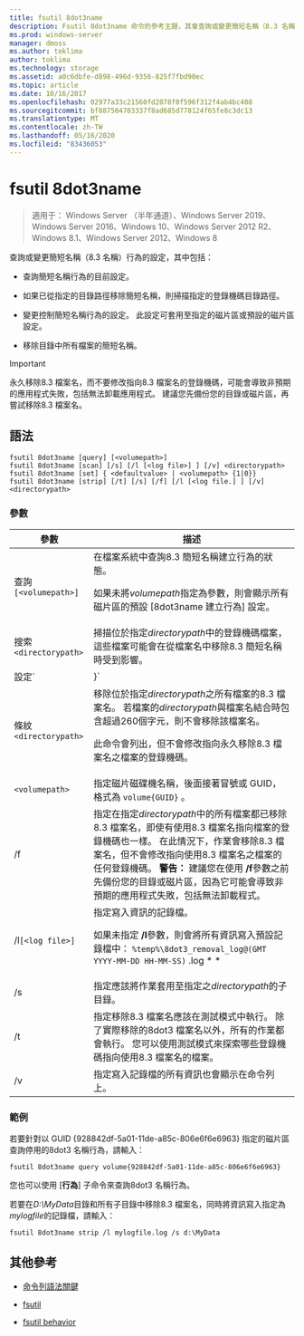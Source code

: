 ```yaml
---
title: fsutil 8dot3name
description: Fsutil 8dot3name 命令的參考主題，其會查詢或變更簡短名稱（8.3 名稱）行為的設定。
ms.prod: windows-server
manager: dmoss
ms.author: toklima
author: toklima
ms.technology: storage
ms.assetid: a0c6dbfe-d898-496d-9356-825f7fbd90ec
ms.topic: article
ms.date: 10/16/2017
ms.openlocfilehash: 02977a33c21560fd2078f0f596f312f4ab4bc408
ms.sourcegitcommit: bf887504703337f8ad685d778124f65fe8c3dc13
ms.translationtype: MT
ms.contentlocale: zh-TW
ms.lasthandoff: 05/16/2020
ms.locfileid: "83436053"
---
```

# <a name="fsutil-8dot3name"></a>fsutil 8dot3name

> 適用于： Windows Server （半年通道）、Windows Server 2019、Windows Server 2016、Windows 10、Windows Server 2012 R2、Windows 8.1、Windows Server 2012、Windows 8

查詢或變更簡短名稱（8.3 名稱）行為的設定，其中包括：

- 查詢簡短名稱行為的目前設定。

- 如果已從指定的目錄路徑移除簡短名稱，則掃描指定的登錄機碼目錄路徑。

- 變更控制簡短名稱行為的設定。 此設定可套用至指定的磁片區或預設的磁片區設定。

- 移除目錄中所有檔案的簡短名稱。

> [!IMPORTANT]
> 永久移除8.3 檔案名，而不要修改指向8.3 檔案名的登錄機碼，可能會導致非預期的應用程式失敗，包括無法卸載應用程式。 建議您先備份您的目錄或磁片區，再嘗試移除8.3 檔案名。

## <a name="syntax"></a>語法

```
fsutil 8dot3name [query] [<volumepath>]
fsutil 8dot3name [scan] [/s] [/l [<log file>] ] [/v] <directorypath>
fsutil 8dot3name [set] { <defaultvalue> | <volumepath> {1|0}}
fsutil 8dot3name [strip] [/t] [/s] [/f] [/l [<log file.] ] [/v] <directorypath>
```

### <a name="parameters"></a>參數

| 參數 | 描述 |
| --------- | ----------- |
| 查詢`[<volumepath>]` | 在檔案系統中查詢8.3 簡短名稱建立行為的狀態。<p>如果未將*volumepath*指定為參數，則會顯示所有磁片區的預設 [8dot3name 建立行為] 設定。 |
| 搜索`<directorypath>` | 掃描位於指定*directorypath*中的登錄機碼檔案，這些檔案可能會在從檔案名中移除8.3 簡短名稱時受到影響。 |
| 設定`<defaultvalue> | <volumepath>}` | 變更下列實例中，建立8.3 名稱的檔案系統行為：<ul><li>當指定*defaultvalue*時，登錄機碼**HKLM\System\CurrentControlSet\Control\FileSystem\NtfsDisable8dot3NameCreationNtfsDisable8dot3NameCreationNtfsDisable8dot3NameCreation**會設定為*defaultvalue*。<p>*DefaultValue*可以具有下列值：<ul><li>**0**：為系統上的所有磁片區啟用8.3 名稱建立。</li><li>**1**：停用系統上所有磁片區的8dot3 名稱建立。</li><li>**2**：設定以每個磁片區為基礎的8dot3 名稱建立。</li><li>**3**：停用所有磁片區的8dot3 名稱建立，但不包括系統磁碟區。</li></ul><li>當指定*volumepath*時，會將磁片旗標8dot3name 屬性上指定的磁片區設定為啟用指定磁片區的8dot3 名稱建立（**0**），或設定為停用指定磁片區上的8dot3 名稱建立（**1**）。<p>您必須先將8.3 名稱建立的預設檔案系統行為設定為值**2** ，才能啟用或停用指定磁片區的8dot3 名稱建立。</li></ul> |
| 條紋`<directorypath>` | 移除位於指定*directorypath*之所有檔案的8.3 檔案名。 若檔案的*directorypath*與檔案名結合時包含超過260個字元，則不會移除該檔案名。<p>此命令會列出，但不會修改指向永久移除8.3 檔案名之檔案的登錄機碼。 |
| `<volumepath>` | 指定磁片磁碟機名稱，後面接著冒號或 GUID，格式為 `volume{GUID}` 。 |
| /f | 指定在指定*directorypath*中的所有檔案都已移除8.3 檔案名，即使有使用8.3 檔案名指向檔案的登錄機碼也一樣。 在此情況下，作業會移除8.3 檔案名，但不會修改指向使用8.3 檔案名之檔案的任何登錄機碼。 **警告：** 建議您在使用 **/f**參數之前先備份您的目錄或磁片區，因為它可能會導致非預期的應用程式失敗，包括無法卸載程式。 |
| /l`[<log file>]` | 指定寫入資訊的記錄檔。<p>如果未指定 **/l**參數，則會將所有資訊寫入預設記錄檔中： `%temp%\8dot3_removal_log@(GMT YYYY-MM-DD HH-MM-SS)` .log * * |
| /s | 指定應該將作業套用至指定之*directorypath*的子目錄。 |
| /t | 指定移除8.3 檔案名應該在測試模式中執行。 除了實際移除的8dot3 檔案名以外，所有的作業都會執行。 您可以使用測試模式來探索哪些登錄機碼指向使用8.3 檔案名的檔案。 |
| /v | 指定寫入記錄檔的所有資訊也會顯示在命令列上。 |

### <a name="examples"></a>範例

若要針對以 GUID {928842df-5a01-11de-a85c-806e6f6e6963} 指定的磁片區查詢停用的8dot3 名稱行為，請輸入：

```
fsutil 8dot3name query volume{928842df-5a01-11de-a85c-806e6f6e6963}
```

您也可以使用 [**行為**] 子命令來查詢8dot3 名稱行為。

若要在*D:\MyData*目錄和所有子目錄中移除8.3 檔案名，同時將資訊寫入指定為*mylogfile*的記錄檔，請輸入：

```
fsutil 8dot3name strip /l mylogfile.log /s d:\MyData
```

## <a name="additional-references"></a>其他參考

- [命令列語法關鍵](command-line-syntax-key.md)

- [fsutil](fsutil.md)

- [fsutil behavior](fsutil-behavior.md)
